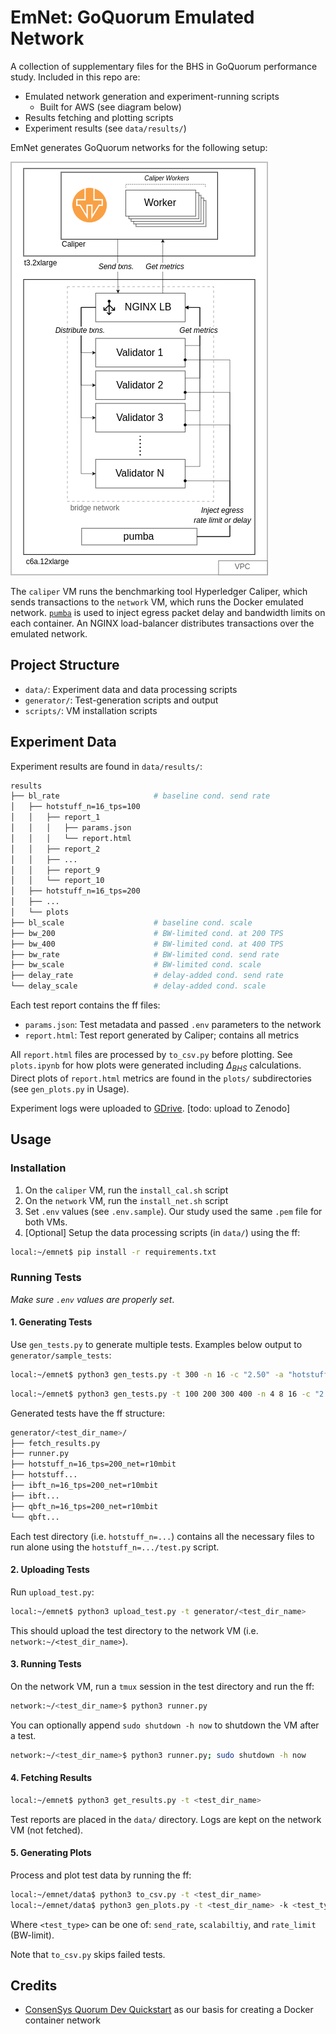 # EmNet: GoQuorum Emulated Network

A collection of supplementary files for the BHS in GoQuorum performance study. Included in this repo are:

- Emulated network generation and experiment-running scripts
    - Built for AWS (see diagram below)
- Results fetching and plotting scripts
- Experiment results (see `data/results/`)

EmNet generates GoQuorum networks for the following setup:

![Experimental setup diagram](experimental_setup.png)

The `caliper` VM runs the benchmarking tool Hyperledger Caliper, which sends transactions to the `network` VM, which runs the Docker emulated network. [`pumba`](https://github.com/alexei-led/pumba) is used to inject egress packet delay and bandwidth limits on each container. An NGINX load-balancer distributes transactions over the emulated network.

## Project Structure

- `data/`: Experiment data and data processing scripts
- `generator/`: Test-generation scripts and output
- `scripts/`: VM installation scripts

## Experiment Data

Experiment results are found in `data/results/`:

```bash
results
├── bl_rate                     # baseline cond. send rate
│   ├── hotstuff_n=16_tps=100
│   │   ├── report_1
│   │   │   ├── params.json
│   │   │   └── report.html
│   │   ├── report_2
│   │   ├── ...
│   │   ├── report_9
│   │   └── report_10
│   ├── hotstuff_n=16_tps=200
│   ├── ...
│   └── plots
├── bl_scale                    # baseline cond. scale
├── bw_200                      # BW-limited cond. at 200 TPS
├── bw_400                      # BW-limited cond. at 400 TPS
├── bw_rate                     # BW-limited cond. send rate
├── bw_scale                    # BW-limited cond. scale
├── delay_rate                  # delay-added cond. send rate
└── delay_scale                 # delay-added cond. scale
```

Each test report contains the ff files:
- `params.json`: Test metadata and passed `.env` parameters to the network
- `report.html`: Test report generated by Caliper; contains all metrics

All `report.html` files are processed by `to_csv.py` before plotting. See `plots.ipynb` for how plots were generated including $\Delta_{BHS}$ calculations. Direct plots of `report.html` metrics are found in the `plots/` subdirectories (see `gen_plots.py` in Usage).

Experiment logs were uploaded to [GDrive](https://drive.google.com/file/d/1LPxNYiM-O6aioQQY8aXARVHLF7OLBAnB/view). [todo: upload to Zenodo]

## Usage

### Installation
1. On the `caliper` VM, run the `install_cal.sh` script
2. On the `network` VM, run the `install_net.sh` script
3. Set `.env` values (see `.env.sample`). Our study used the same `.pem` file for both VMs.
4. [Optional] Setup the data processing scripts (in `data/`) using the ff:

```bash
local:~/emnet$ pip install -r requirements.txt
```

### Running Tests

*Make sure `.env` values are properly set*.

#### 1. Generating Tests

Use `gen_tests.py` to generate multiple tests. Examples below output to `generator/sample_tests`:

```bash
local:~/emnet$ python3 gen_tests.py -t 300 -n 16 -c "2.50" -a "hotstuff" "qbft" -r 5mbit 10mbit 20mbit 50mbit -o sample_tests
```

```bash
local:~/emnet$ python3 gen_tests.py -t 100 200 300 400 -n 4 8 16 -c "2.50" -a "ibft" "qbft" -d 25 50 100 -o sample_tests
```

Generated tests have the ff structure:

```bash
generator/<test_dir_name>/
├── fetch_results.py
├── runner.py
├── hotstuff_n=16_tps=200_net=r10mbit
├── hotstuff...
├── ibft_n=16_tps=200_net=r10mbit
├── ibft...
├── qbft_n=16_tps=200_net=r10mbit
└── qbft...
```

Each test directory (i.e. `hotstuff_n=...`) contains all the necessary files to run alone using the `hotstuff_n=.../test.py` script.

#### 2. Uploading Tests

Run `upload_test.py`:

```bash
local:~/emnet$ python3 upload_test.py -t generator/<test_dir_name>
```

This should upload the test directory to the network VM (i.e. `network:~/<test_dir_name>`).

#### 3. Running Tests

On the network VM, run a `tmux` session in the test directory and run the ff:

```bash
network:~/<test_dir_name>$ python3 runner.py
```

You can optionally append `sudo shutdown -h now` to shutdown the VM after a test.

```bash
network:~/<test_dir_name>$ python3 runner.py; sudo shutdown -h now
```

#### 4. Fetching Results

```bash
local:~/emnet$ python3 get_results.py -t <test_dir_name>
```

Test reports are placed in the `data/` directory. Logs are kept on the network VM (not fetched). 

#### 5. Generating Plots

Process and plot test data by running the ff:

```bash
local:~/emnet/data$ python3 to_csv.py -t <test_dir_name>
local:~/emnet/data$ python3 gen_plots.py -t <test_dir_name> -k <test_type>
```

Where `<test_type>` can be one of: `send_rate`, `scalabiltiy`, and `rate_limit` (BW-limit).

Note that `to_csv.py` skips failed tests.


## Credits

- [ConsenSys Quorum Dev Quickstart](https://github.com/ConsenSys/quorum-dev-quickstart) as our basis for creating a Docker container network

